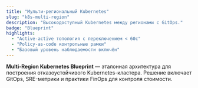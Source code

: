 ```yaml
---
title: "Мульти-региональный Kubernetes"
slug: "k8s-multi-region"
description: "Высокодоступный Kubernetes между регионами с GitOps."
badge: "Blueprint"
highlights:
  - "Active-active топология с переключением < 60с"
  - "Policy-as-code контрольные рамки"
  - "Базовый уровень наблюдаемости включён"
---
```


**Multi-Region Kubernetes Blueprint** — эталонная архитектура для построения отказоустойчивого Kubernetes-кластера.
Решение включает GitOps, SRE-метрики и практики FinOps для контроля стоимости.
